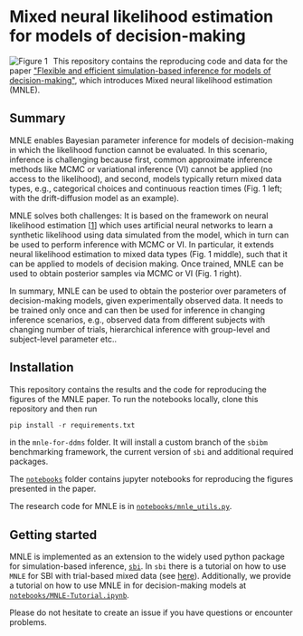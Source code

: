 # Mixed neural likelihood estimation for models of decision-making 

<img src="data/mnle_concept_figure.png"
     alt="Figure 1"
     style="float: left; margin-right: 10px;" />

This repository contains the reproducing code and data for the paper ["Flexible and efficient simulation-based inference for models of decision-making"](https://www.biorxiv.org/content/10.1101/2021.12.22.473472v3), which introduces Mixed neural likelihood estimation (MNLE). 

## Summary 
MNLE enables Bayesian parameter inference for models of decision-making in which the likelihood function cannot be evaluated. In this scenario, inference is challenging because first, common approximate inference methods like MCMC or variational inference (VI) cannot be applied (no access to the likelihood), and second, models typically return mixed data types, e.g., categorical choices and continuous reaction times (Fig. 1 left; with the drift-diffusion model as an example). 

MNLE solves both challenges: It is based on the framework on neural likelihood estimation [[1](http://proceedings.mlr.press/v89/papamakarios19a.html)] which uses artificial neural networks to learn a synthetic likelihood using data simulated from the model, which in turn can be used to perform inference with MCMC or VI. In particular, it extends neural likelihood estimation to mixed data types (Fig. 1 middle), such that it can be applied to models of decision making. Once trained, MNLE can be used to obtain posterior samples via MCMC or VI (Fig. 1 right). 

In summary, MNLE can be used to obtain the posterior over parameters of decision-making models, given experimentally observed data. It needs to be trained only once and can then be used for inference in changing inference scenarios, e.g., observed data from different subjects with changing number of trials, hierarchical inference with group-level and subject-level parameter etc..

## Installation

This repository contains the results and the code for reproducing the figures of the MNLE paper. To run the notebooks locally, clone this repository and then run
```python
pip install -r requirements.txt
```
in the `mnle-for-ddms` folder. It will install a custom branch of the `sbibm` benchmarking framework, the current version of `sbi` and additional required packages. 

The [`notebooks`](notebooks) folder contains jupyter notebooks for reproducing the figures presented in the paper.

The research code for MNLE is in [`notebooks/mnle_utils.py`](notebooks/mnle_utils.py).

## Getting started

MNLE is implemented as an extension to the widely used python package for simulation-based inference, [`sbi`](https://github.com/mackelab/sbi). In `sbi` there is a tutorial on how to use `MNLE` for SBI with trial-based mixed data (see [here](https://github.com/mackelab/sbi/blob/main/tutorials/14_SBI_with_trial-based_mixed_data.ipynb)). Additionally, we provide a tutorial on how to use MNLE in for decision-making models at [`notebooks/MNLE-Tutorial.ipynb`](notebooks/MNLE-Tutorial.ipynb). 

Please do not hesitate to create an issue if you have questions or encounter problems.
